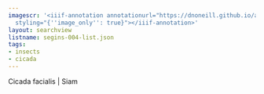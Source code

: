 ```yaml
---
imagescr: '<iiif-annotation annotationurl="https://dnoneill.github.io/annotations/segins-004-4.json"
  styling="{''image_only'': true}"></iiif-annotation>'
layout: searchview
listname: segins-004-list.json
tags:
- insects
- cicada
---
```

Cicada facialis | Siam